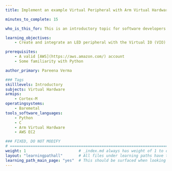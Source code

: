 ```yaml
---
title: Implement an example Virtual Peripheral with Arm Virtual Hardware

minutes_to_complete: 15

who_is_this_for: This is an introductory topic for software developers new to Arm Virtual Hardware and its features.

learning_objectives: 
    - Create and integrate an LED peripheral with the Virtual IO (VIO) interface of AVH.

prerequisites:
    - A valid [AWS](https://aws.amazon.com/) account
    - Some familiarity with Python 

author_primary: Pareena Verma

### Tags
skilllevels: Introductory
subjects: Virtual Hardware
armips:
    - Cortex-M
operatingsystems:
    - Baremetal
tools_software_languages:
    - Python
    - C
    - Arm Virtual Hardware
    - AWS EC2

### FIXED, DO NOT MODIFY
# ================================================================================
weight: 1                       # _index.md always has weight of 1 to order correctly
layout: "learningpathall"       # All files under learning paths have this same wrapper
learning_path_main_page: "yes"  # This should be surfaced when looking for related content. Only set for _index.md of learning path content.
---
```

